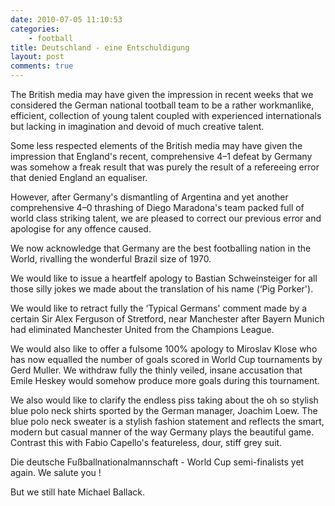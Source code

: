 ```yaml
---
date: 2010-07-05 11:10:53
categories:
    - football
title: Deutschland - eine Entschuldigung
layout: post
comments: true
---
```

The British media may have given the impression in recent weeks that we
considered the German national tootball team to be a rather workmanlike,
efficient, collection of young talent coupled with experienced
internationals but lacking in imagination and devoid of much creative
talent.

Some less respected elements of the British media may have given the
impression that England's recent, comprehensive 4–1 defeat by Germany
was somehow a freak result that was purely the result of a refereeing
error that denied England an equaliser.

However, after Germany's dismantling of Argentina and yet another
comprehensive 4–0 thrashing of Diego Maradona's team packed full of
world class striking talent, we are pleased to correct our previous
error and apologise for any offence caused.

We now acknowledge that Germany are the best footballing nation in the
World, rivalling the wonderful Brazil size of 1970.

We would like to issue a heartfelf apology to Bastian Schweinsteiger for
all those silly jokes we made about the translation of his name (‘Pig
Porker').

We would like to retract fully the ‘Typical Germans' comment made by a
certain Sir Alex Ferguson of Stretford, near Manchester after Bayern
Munich had eliminated Manchester United from the Champions League.

We would also like to offer a fulsome 100% apology to Miroslav Klose who
has now equalled the number of goals scored in World Cup tournaments by
Gerd Muller. We withdraw fully the thinly veiled, insane accusation that
Emile Heskey would somehow produce more goals during this tournament.

We also would like to clarify the endless piss taking about the oh so
stylish blue polo neck shirts sported by the German manager, Joachim
Loew. The blue polo neck sweater is a stylish fashion statement and
reflects the smart, modern but casual manner of the way Germany plays
the beautiful game. Contrast this with Fabio Capello's featureless,
dour, stiff grey suit.

Die deutsche Fußballnationalmannschaft - World Cup semi-finalists yet
again. We salute you !

But we still hate Michael Ballack.
